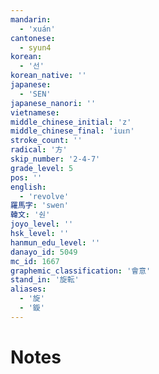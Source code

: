 ```yaml
---
mandarin:
  - 'xuán'
cantonese:
  - syun4
korean:
  - '선'
korean_native: ''
japanese:
  - 'SEN'
japanese_nanori: ''
vietnamese:
middle_chinese_initial: 'z'
middle_chinese_final: 'iuᴇn'
stroke_count: ''
radical: '方'
skip_number: '2-4-7'
grade_level: 5
pos: ''
english:
  - 'revolve'
羅馬字: 'swen'
韓文: '숸'
joyo_level: ''
hsk_level: ''
hanmun_edu_level: ''
danayo_id: 5049
mc_id: 1667
graphemic_classification: '會意'
stand_in: '旋転'
aliases:
  - '旋'
  - '鏇'
---
```


# Notes
